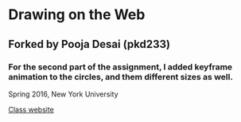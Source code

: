 # Drawing on the Web
## Forked by Pooja Desai (pkd233)

### For the second part of the assignment, I added keyframe animation to the circles, and them different sizes as well.

Spring 2016, New York University

[Class website](http://cs.nyu.edu/courses/spring16/CSCI-UA.0380-002/)
